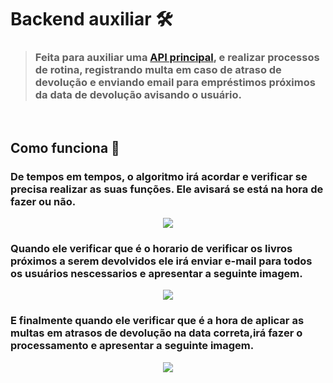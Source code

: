 # Backend auxiliar 🛠️
> ### Feita para auxiliar uma [API principal](https://github.com/IntecEmbu/Biblioteca-backend), e realizar processos de rotina, registrando multa em caso de atraso de devolução e enviando email para empréstimos próximos da data de devolução avisando o usuário.

<br>

## Como funciona 🤔

### De tempos em tempos, o algoritmo irá acordar e verificar se precisa realizar as suas funções. Ele avisará se está na hora de fazer ou não.
<p align="center">
<img src="https://user-images.githubusercontent.com/97262778/185815125-41c8a912-8293-4bc9-9a23-222f1ebeccc1.png">
</p>

### Quando ele verificar que é o horario de verificar os livros próximos a serem devolvidos ele irá enviar e-mail para todos os usuários nescessarios e apresentar a seguinte imagem.
<p align="center">
<img src="https://user-images.githubusercontent.com/97262778/185815465-ef9cd46e-1071-4139-b0a7-c7982f20069c.png">
</p>

### E finalmente quando ele verificar que é a hora de aplicar as multas em atrasos de devolução na data correta,irá fazer o processamento e apresentar a seguinte imagem.
<p align="center">
<img src="https://user-images.githubusercontent.com/97262778/185815592-0fa3985d-0a6c-4ef6-bdcd-8fa4f24003b8.png">
</p>
